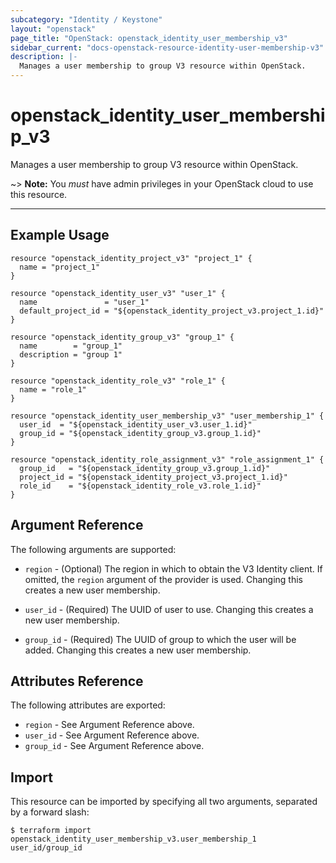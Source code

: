 ```yaml
---
subcategory: "Identity / Keystone"
layout: "openstack"
page_title: "OpenStack: openstack_identity_user_membership_v3"
sidebar_current: "docs-openstack-resource-identity-user-membership-v3"
description: |-
  Manages a user membership to group V3 resource within OpenStack.
---
```


# openstack\_identity\_user\_membership\_v3

Manages a user membership to group V3 resource within OpenStack.

~> **Note:** You _must_ have admin privileges in your OpenStack cloud to use
this resource.

---

## Example Usage

```hcl
resource "openstack_identity_project_v3" "project_1" {
  name = "project_1"
}

resource "openstack_identity_user_v3" "user_1" {
  name               = "user_1"
  default_project_id = "${openstack_identity_project_v3.project_1.id}"
}

resource "openstack_identity_group_v3" "group_1" {
  name        = "group_1"
  description = "group 1"
}

resource "openstack_identity_role_v3" "role_1" {
  name = "role_1"
}

resource "openstack_identity_user_membership_v3" "user_membership_1" {
  user_id  = "${openstack_identity_user_v3.user_1.id}"
  group_id = "${openstack_identity_group_v3.group_1.id}"
}

resource "openstack_identity_role_assignment_v3" "role_assignment_1" {
  group_id   = "${openstack_identity_group_v3.group_1.id}"
  project_id = "${openstack_identity_project_v3.project_1.id}"
  role_id    = "${openstack_identity_role_v3.role_1.id}"
}
```

## Argument Reference

The following arguments are supported:

* `region` - (Optional) The region in which to obtain the V3 Identity client.
  If omitted, the `region` argument of the provider is used.
  Changing this creates a new user membership.

* `user_id` - (Required) The UUID of user to use. Changing this creates a new user membership.

* `group_id` - (Required) The UUID of group to which the user will be added.
  Changing this creates a new user membership.

## Attributes Reference

The following attributes are exported:

* `region` - See Argument Reference above.
* `user_id` - See Argument Reference above.
* `group_id` - See Argument Reference above.

## Import

This resource can be imported by specifying all two arguments, separated
by a forward slash:

```
$ terraform import openstack_identity_user_membership_v3.user_membership_1 user_id/group_id
```
